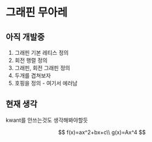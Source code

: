 # 그래핀 무아레

## 아직 개발중

1. 그래핀 기본 레티스 정의
2. 회전 행렬 정의
3. 그래핀, 회전 그래핀 정의
4. 두개를 겹쳐보자
5. 호핑을 정의 - 여기서 에러남



## 현재 생각
kwant를 안쓰는것도 생각해봐야할듯


$$
f(x)=ax^2+bx+c\\
g(x)=Ax^4
$$
